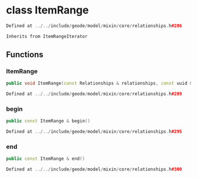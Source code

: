 # class ItemRange

```cpp
Defined at ../../include/geode/model/mixin/core/relationships.h#286
```

```cpp
Inherits from ItemRangeIterator
```



## Functions

### ItemRange

```cpp
public void ItemRange(const Relationships & relationships, const uuid & component_id)
```

```cpp
Defined at ../../include/geode/model/mixin/core/relationships.h#289
```

### begin

```cpp
public const ItemRange & begin()
```

```cpp
Defined at ../../include/geode/model/mixin/core/relationships.h#295
```

### end

```cpp
public const ItemRange & end()
```

```cpp
Defined at ../../include/geode/model/mixin/core/relationships.h#300
```



